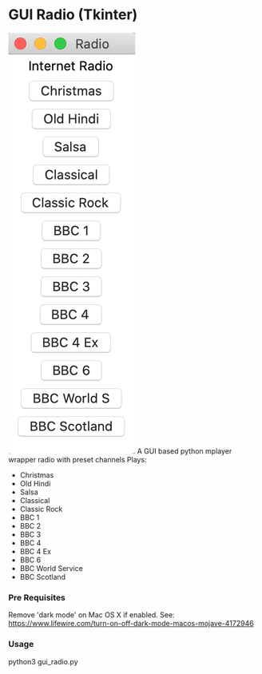 # GUI Radio (Tkinter)
![Image of product](https://github.com/sunnybharel/gui_radio/blob/master/screenshot.png)
A GUI based python mplayer wrapper radio with preset channels
Plays:
- Christmas
- Old Hindi
- Salsa
- Classical
- Classic Rock
- BBC 1
- BBC 2
- BBC 3
- BBC 4
- BBC 4 Ex
- BBC 6
- BBC World Service
- BBC Scotland

### Pre Requisites
Remove 'dark mode' on Mac OS X if enabled. See: https://www.lifewire.com/turn-on-off-dark-mode-macos-mojave-4172946

### Usage
python3 gui_radio.py


